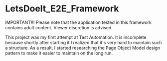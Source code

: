 # LetsDoeIt_E2E_Framework

IMPORTANT!!!
Please note that the application tested in this framework contains adult content. Viewer discretion is advised.

This project was my first attempt at Test Automation. It is incomplete because shortly after starting it I realized that it's very hard to maintain such a structure.
As a result, I started researching the Page Object Model design pattern to make it easier to maintain on the long run.

